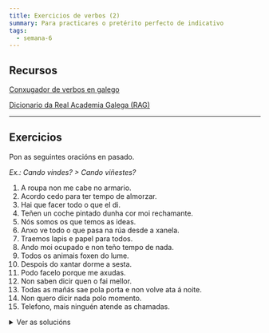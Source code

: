 ```yaml
---
title: Exercicios de verbos (2)
summary: Para practicares o pretérito perfecto de indicativo
tags:
  - semana-6
---
```


## Recursos

[Conxugador de verbos en galego](http://cotovia.org/proxecto/conxugador/index.html)

[Dicionario da Real Academia Galega (RAG)](https://academia.gal/dicionario)

---

## Exercicios

Pon as seguintes oracións en pasado.

_Ex.: Cando vindes? > Cando viñestes?_

1. A roupa non me cabe no armario.
2. Acordo cedo para ter tempo de almorzar.
3. Hai que facer todo o que el di.
4. Teñen un coche pintado dunha cor moi rechamante.
5. Nós somos os que temos as ideas.
6. Anxo ve todo o que pasa na rúa desde a xanela.
7. Traemos lapis e papel para todos.
8. Ando moi ocupado e non teño tempo de nada.
9. Todos os animais foxen do lume.
10. Despois do xantar dorme a sesta.
11. Podo facelo porque me axudas.
12. Non saben dicir quen o fai mellor.
13. Todas as mañás sae pola porta e non volve ata á noite.
14. Non quero dicir nada polo momento.
15. Telefono, mais ninguén atende as chamadas.

<details> <summary>Ver as solucións</summary>

1. A roupa non me **coubo** no armario.
2. **Acordei** cedo para ter tempo de almorzar.
3. **Houbo** que facer todo o que el **dixo**.
4. **Tiveron** un coche pintado dunha cor moi rechamante.
5. Nós **fomos** os que **tivemos** as ideas.
6. Anxo **viu** todo o que **pasou** na rúa desde a xanela.
7. **Trouxemos** lapis e papel para todos.
8. **Andei** moi ocupado e non **tiven** tempo de nada.
9. Todos os animais **fuxiron** do lume.
10. Despois do xantar **durmiu** a sesta.
11. **Puiden** facelo porque me **axudaches**.
12. Non **souberon** dicir quen o **fixo** mellor.
13. **Saíu** pola porta e non **volveu**.
14. Non **quixen** dicir nada polo momento.
15. **Telefonei**, mais ninguén **atendeu** as chamadas.

</details>
